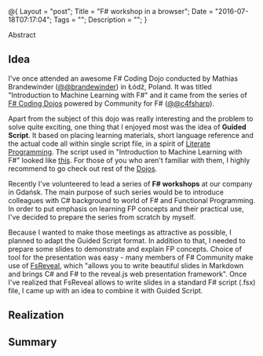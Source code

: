 @{
    Layout = "post";
    Title = "F# workshop in a browser";
    Date = "2016-07-18T07:17:04";
    Tags = "";
    Description = "";
}

Abstract

<!--more-->

## Idea

I've once attended an awesome F# Coding Dojo conducted by Mathias Brandewinder ([@@brandewinder](https://twitter.com/brandewinder)) in Łódź, Poland.
It was titled "Introduction to Machine Learning with F#" and it came from the series of [F# Coding Dojos](http://c4fsharp.net/#fsharp-coding-dojos) powered by Community for F# ([@@c4fsharp](https://twitter.com/c4fsharp)).

Apart from the subject of this dojo was really interesting and the problem to solve quite exciting, one thing that I enjoyed most was the idea of **Guided Script**.
It based on placing learning materials, short language reference and the actual code all within single script file, in a spirit of [Literate Programming](https://en.wikipedia.org/wiki/Literate_programming).
The script used in "Introduction to Machine Learning with F#" looked like [this](https://github.com/c4fsharp/Dojo-Digits-Recognizer/blob/master/Dojo/GuidedScript.fsx).
For those of you who aren't familiar with them, I highly recommend to go check out rest of the [Dojos](https://github.com/c4fsharp).

Recently I've volunteered to lead a series of **F# workshops** at our company in Gdańsk.
The main purpose of such series would be to introduce colleagues with C# background to world of F# and Functional Programming. 
In order to put emphasis on learning FP concepts and their practical use, I've decided to prepare the series from scratch by myself.

Because I wanted to make those meetings as attractive as possible, I planned to adapt the Guided Script format. 
In addition to that, I needed to prepare some slides to demonstrate and explain FP concepts.
Choice of tool for the presentation was easy - many members of F# Community make use of [FsReveal](http://fsprojects.github.io/FsReveal/), which "allows you to write beautiful slides in Markdown and brings C# and F# to the reveal.js web presentation framework".
Once I've realized that FsReveal allows to write slides in a standard F# script (.fsx) file, I came up with an idea to combine it with Guided Script.

## Realization

## Summary